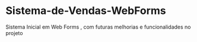 # Sistema-de-Vendas-WebForms
 Sistema Inicial em Web Forms , com futuras melhorias e funcionalidades no projeto 
